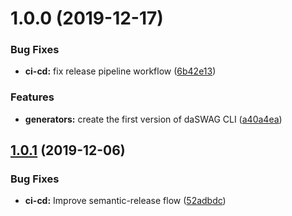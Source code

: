 # 1.0.0 (2019-12-17)


### Bug Fixes

* **ci-cd:** fix release pipeline workflow ([6b42e13](https://github.com/daswag/daswag-cli/commit/6b42e13018f48d4778d6a5e31e8da22aa6011288))


### Features

* **generators:** create the first version of daSWAG CLI ([a40a4ea](https://github.com/daswag/daswag-cli/commit/a40a4ea4da914b1f4ae08af0b4f98834da368e63))

## [1.0.1](https://github.com/daswag/daswag-cli/compare/v1.0.0...v1.0.1) (2019-12-06)


### Bug Fixes

* **ci-cd:** Improve semantic-release flow ([52adbdc](https://github.com/daswag/daswag-cli/commit/52adbdc23d0c0bbe0bd3a5b1ad5bd684ff9f6684))
